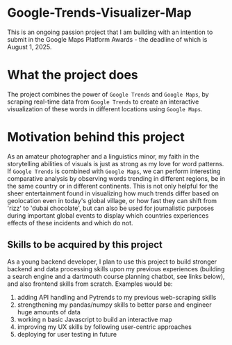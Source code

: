 # Google-Trends-Visualizer-Map

This is an ongoing passion project that I am building with an intention to submit in the Google Maps Platform Awards - the deadline of which is August 1, 2025. 

# What the project does

The project combines the power of `Google Trends` and `Google Maps`, by scraping real-time data from `Google Trends` to create an interactive visualization of these words in different locations using `Google Maps`.

# Motivation behind this project

As an amateur photographer and a linguistics minor, my faith in the storytelling abilities of visuals is just as strong as my love for word patterns. If `Google Trends` is combined with `Google Maps`, we can perform interesting comparative analysis by observing words trending in different regions, be in the same country or in different continents. This is not only helpful for the sheer entertainment found in visualizing how much trends differ based on geolocation even in today's global village, or how fast they can shift from 'rizz' to 'dubai chocolate', but can also be used for journalistic purposes during important global events to display which countries experiences effects of these incidents and which do not. 


## Skills to be acquired by this project 

As a young backend developer, I plan to use this project to build stronger backend and data processing skills upon my previous experiences (building a search engine and a dartmouth course planning chatbot, see links below), and also frontend skills from scratch. Examples would be:

1. adding API handling and Pytrends to my previous web-scraping skills 
2. strengthening my pandas/numpy skills to better parse and engineer huge amounts of data
3. working n basic Javascript to build an interactive map
4. improving my UX skills by following user-centric approaches
5. deploying for user testing in future




